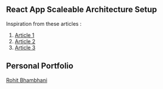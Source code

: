 ## React App Scaleable Architecture Setup 


Inspiration from these articles :

1. [Article 1](https://medium.com/@alexmngn/how-to-better-organize-your-react-applications-2fd3ea1920f1)
2. [Article 2](https://medium.com/@alexmngn/how-to-better-organize-your-react-applications-2fd3ea1920f1)
3. [Article 3](https://medium.com/@alexmngn/how-to-better-organize-your-react-applications-2fd3ea1920f1) 

Personal Portfolio
-------------------

[Rohit Bhambhani](http://rohito.com)